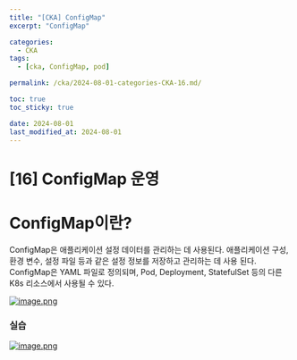 ```yaml
---
title: "[CKA] ConfigMap"
excerpt: "ConfigMap"

categories:
  - CKA
tags:
  - [cka, ConfigMap, pod]

permalink: /cka/2024-08-01-categories-CKA-16.md/

toc: true
toc_sticky: true

date: 2024-08-01
last_modified_at: 2024-08-01
---
```


# [16] ConfigMap 운영

# ConfigMap이란? 

ConfigMap은 애플리케이션 설정 데이터를 관리하는 데 사용된다. 애플리케이션 구성, 환경 변수, 설정 파일 등과 같은 설정 정보를 저장하고 관리하는 데 사용 된다. ConfigMap은 YAML 파일로 정의되며, Pod, Deployment, StatefulSet 등의 다른 K8s 리소스에서 사용될 수 있다.

[![image.png](http://138.2.116.150/uploads/images/gallery/2023-05/scaled-1680-/7Ywimage.png)](http://138.2.116.150/uploads/images/gallery/2023-05/7Ywimage.png)

### 실습

[![image.png](http://138.2.116.150/uploads/images/gallery/2023-05/scaled-1680-/VVYimage.png)](http://138.2.116.150/uploads/images/gallery/2023-05/VVYimage.png)

